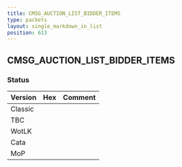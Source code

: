 ```yaml
---
title: CMSG_AUCTION_LIST_BIDDER_ITEMS
type: packets
layout: single_markdown_in_list
position: 613
---
```


## CMSG_AUCTION_LIST_BIDDER_ITEMS

### Status

Version | Hex | Comment
---------- | ---------- | ---------- 
Classic |  |  
TBC |  |  
WotLK |  |  
Cata |  |  
MoP |  |  